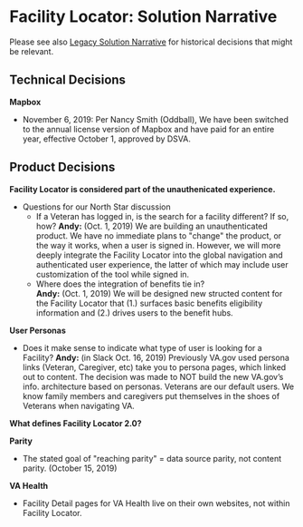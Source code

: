 # Facility Locator: Solution Narrative

Please see also [Legacy Solution Narrative](https://github.com/department-of-veterans-affairs/va.gov-team/blob/master/products/facilities/facility-locator/product-archive/legacy-solution-narrative.md) for historical decisions that might be relevant. 

## Technical Decisions
**Mapbox**
- November 6, 2019: Per Nancy Smith (Oddball), We have been switched to the annual license version of Mapbox and have paid for an entire year, effective October 1, approved by DSVA. 

## Product Decisions
**Facility Locator is considered part of the unauthenicated experience.**
- Questions for our North Star discussion
  - If a Veteran has logged in, is the search for a facility different? If so, how?
  **Andy:** (Oct. 1, 2019) We are building an unauthenticated product. We have no immediate plans to "change" the product, or the way it works, when a user is signed in. However, we will more deeply integrate the Facility Locator into the global navigation and authenticated user experience, the latter of which may include user customization of the tool while signed in.
  - Where does the integration of benefits tie in?   
  **Andy:** (Oct. 1, 2019) We will be designed new structed content for the Facility Locator that (1.) surfaces basic benefits eligibility information and (2.) drives users to the benefit hubs.
  
**User Personas** 
  - Does it make sense to indicate what type of user is looking for a Facility?
  **Andy:** (in Slack Oct. 16, 2019) Previously VA.gov used persona links (Veteran, Caregiver, etc) take you to persona pages, which linked out to content. The decision was made to NOT build the new VA.gov’s info. architecture based on personas. Veterans are our default users. We know family members and caregivers put themselves in the shoes of Veterans when navigating VA.

**What defines Facility Locator 2.0?**

**Parity**
- The stated goal of "reaching parity" = data source parity, not content parity. (October 15, 2019)

**VA Health**
- Facility Detail pages for VA Health live on their own websites, not within Facility Locator. 
   
    
